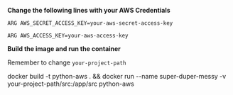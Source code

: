 
**Change the following lines with your AWS Credentials**

`ARG AWS_SECRET_ACCESS_KEY=your-aws-secret-access-key`

`ARG AWS_ACCESS_KEY=your-aws-access-key`

**Build the image and run the container**

Remember to change `your-project-path`

docker build -t python-aws . && docker run --name super-duper-messy -v your-project-path/src:/app/src python-aws
